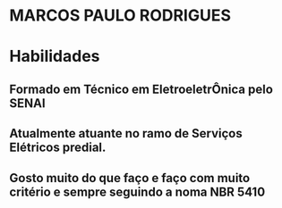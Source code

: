 # MARCOS PAULO RODRIGUES

# Habilidades 


## Formado em Técnico em EletroeletrÔnica pelo SENAI
## Atualmente atuante no ramo de Serviços Elétricos predial.
## Gosto muito do que faço e faço com muito critério e sempre seguindo a noma NBR 5410
